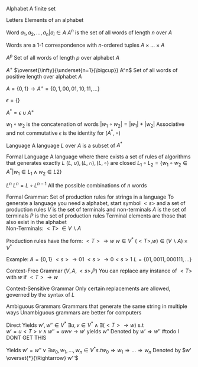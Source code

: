 Alphabet
	A finite set

Letters
	Elements of an alphabet

Word
	$a_1, a_2, \dots, a_n | a_i \in A$ 
	$A^n$ is the set of all words of length $n$ over $A$ 

Words are a 1-1 correspondence with $n$-ordered tuples $A \times \dots \times A$ 

$A^p$
	Set of all words of length $p$ over alphabet $A$ 

$A^+$
	$\overset{\infty}{\underset{n=1}{\bigcup}} A^n$
	Set of all words of positive length over alphabet $A$ 

$A = \{0, 1\} \to A^+ = \{0, 1, 00, 01, 10, 11, \dots \}$ 

$\epsilon = \{\}$ 

$A^* = \epsilon \cup A^+$ 

$w_1 \circ w_2$ is the concatenation of words
	$|w_1 \circ w_2 | = |w_1| + |w_2|$ 
	Associative and not commutative 
	$\epsilon$ is the identity for $(A^*, \circ)$ 

Language
	A language $L$ over $A$ is a subset of $A^*$ 

Formal Language
	A language where there exists a set of rules of algorithms that generates exactly $L$ 
	$(L, \cup), (L, \cap), (L, \circ)$ are closed
	$L_1 \circ L_2 = \{ w_1 \circ w_2 \in A^* | w_1 \in L_1 \land w_2 \in L2 \}$ 

$L^n$
	$L^n = L \circ L^{n-1}$
	All the possible combinations of $n$ words

Formal Grammar:
	Set of production rules for strings in a language 
	To generate a language you need a alphabet, start symbol $<s>$ and a set of production rules 
	$V$ is the set of terminals and non-terminals 
	$A$ is the set of terminals 
	$P$ is the set of production rules
	Terminal elements are those that also exist in the alphabet		
	Non-Terminals:
		$<T>$ $\in V \backslash A$ 

Production rules have the form:
	$<T> \to w$ 
	$w \in V^*$ 
	$(<T>, w) \in (V\backslash A) \times V^*$ 

Example: 
	$A = \{0, 1\}$ 
	$<s> \to 01$
	$<s> \to 0<s>1$ 
	$L = \{01, 0011, 000111, \dots \}$ 
	
Context-Free Grammar $(V, A, <s>, P)$ 
	You can replace any instance of $<T>$ with $w$ if $<T> \to w$ 

Context-Sensitive Grammar
	Only certain replacements are allowed, governed by the syntax of $L$ 

Ambiguous Grammars
	Grammars that generate the same string in multiple ways 
	Unambiguous grammars are better for computers 

Direct Yields
	$w', w'' \in V^*$ 
	$\exists u, v \in V^* \land \exists (<T> \to w)$ s.t  
	$w' = u <T> v \land w'' = uwv \to w'$ yields $w''$ 
	Denoted by $w' \Rightarrow w''$ 
	#todo 
		I DONT GET THIS

Yields
	$w' = w'' \lor \exists w_0, w_1, \dots, w_n \in V^* s.t w_0 \Rightarrow w_1 \Rightarrow \dots \Rightarrow w_{n}$
	Denoted by $w' \overset{*}{\Rightarrow} w''$ 